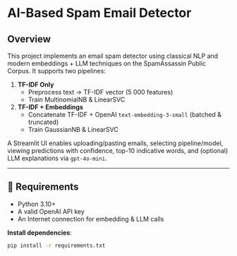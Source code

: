 # AI-Based Spam Email Detector

## Overview  
This project implements an email spam detector using classical NLP and modern embeddings + LLM techniques on the SpamAssassin Public Corpus. It supports two pipelines:

1. **TF-IDF Only**  
   - Preprocess text → TF-IDF vector (5 000 features)  
   - Train MultinomialNB & LinearSVC  
2. **TF-IDF + Embeddings**  
   - Concatenate TF-IDF + OpenAI `text-embedding-3-small` (batched & truncated)  
   - Train GaussianNB & LinearSVC  

A Streamlit UI enables uploading/pasting emails, selecting pipeline/model, viewing predictions with confidence, top-10 indicative words, and (optional) LLM explanations via `gpt-4o-mini`.

---

## 🔧 Requirements

- Python 3.10+  
- A valid OpenAI API key  
- An Internet connection for embedding & LLM calls  

**Install dependencies**:
```bash
pip install -r requirements.txt
